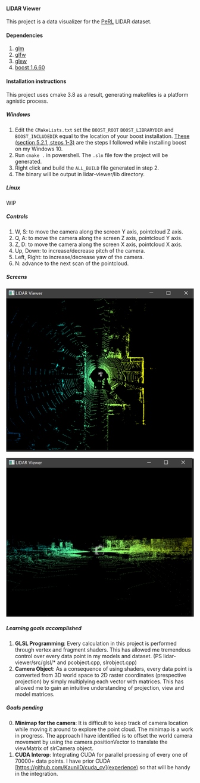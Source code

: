#### LIDAR Viewer

This project is a data visualizer for the [PeRL](http://robots.engin.umich.edu/SoftwareData/Ford) LIDAR dataset.

#### Dependencies

1. [glm](https://glm.g-truc.net/0.9.9/index.html) 
2. [glfw](https://www.glfw.org/)
3. [glew](http://glew.sourceforge.net/)
4. [boost 1.6.60](https://www.boost.org/)

#### Installation instructions

This project uses cmake 3.8 as a result, generating makefiles is a platform agnistic process.

##### Windows
1. Edit the `CMakeLists.txt` set the `BOOST_ROOT` `BOOST_LIBRARYDIR` and `BOOST_INCLUDEDIR` equal to the location of your boost installation. [These (section 5.2.1, steps 1-3)](https://www.boost.org/doc/libs/1_62_0/more/getting_started/windows.html) are the steps I followed while installing boost on my Windows 10. 
2. Run `cmake .` in powershell. The `.sln` file fow the project will be generated. 
3. Right click and build the `ALL_BUILD` file generated in step 2.
4. The binary will be output in lidar-viewer/lib directory.

##### Linux

WIP


##### Controls
1. W, S: to move the camera along the screen Y axis, pointcloud Z axis.
2. Q, A: to move the camera along the screen Z axis, pointcloud Y axis.
3. Z, D: to move the camera along the screen X axis, pointcloud X axis.
3. Up, Down: to increase/decrease pitch of the camera.
4. Left, Right: to increase/decrease yaw of the camera.
5. N: advance to the next scan of the pointcloud.

##### Screens





![](res/images/1.PNG)

![](res/images/3.PNG)

##### Learning goals accomplished

1. __GLSL Programming__: Every calculation in this project is performed through vertex and fragment shaders. This has allowed me tremendous control over every data point in my models and dataset. (PS lidar-viewer/src/glsl/\* and pcobject.cpp, slrobject.cpp)
2. __Camera Object__: As a consequence of using shaders, every data point is converted from 3D world space to 2D raster coordinates (prespective projection) by simply multiplying each vector with matrices. This has allowed me to gain an intuitive understanding of projection, view and model matrices.

##### Goals pending

0. __Minimap for the camera__: It is difficult to keep track of camera location while moving it around to explore the point cloud. The minimap is a work in progress. The approach I have identified is to offset the world camera movement by using the camera.positionVector to translate the viewMatrix of slrCamera object.
1. __CUDA Interop__: Integrating CUDA for parallel proessing of every one of 70000+ data points. I have prior CUDA [https://github.com/KaunilD/cuda_cv](experience) so that will be handy in the integration.
